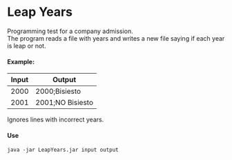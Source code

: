 # Leap Years
Programming test for a company admission. <br>
The program reads a file with years and writes a new file saying if each year is leap or not.

#### Example:

| Input | Output |
|-------|--------|
| 2000  | 2000;Bisiesto  |
| 2001  | 2001;NO Bisiesto |

Ignores lines with incorrect years.

#### Use
` java -jar LeapYears.jar input output `


